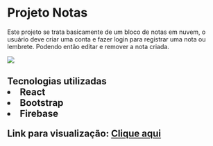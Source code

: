 <h1>Projeto Notas</h1>

<p>Este projeto se trata basicamente de um bloco de notas em nuvem, o usuário deve criar uma conta e fazer login para registrar uma nota ou lembrete. Podendo então editar e remover a nota criada.</p>

<img src="https://i.imgur.com/iys3Vk2.png">

<h2> Tecnologias utilizadas
<li>React
<li>Bootstrap
<li>Firebase


Link para visualização: <a href="https://notas-project.netlify.app/login">Clique aqui<a/>
